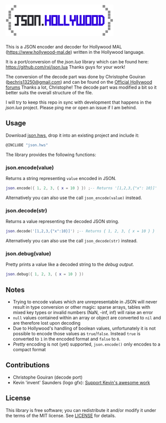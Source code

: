 # ![json.hollywood](json_hollywood_logo.png)

This is a JSON encoder and decoder for Hollywood MAL (<https://www.hollywood-mal.de>) written in the Hollywood language.

It is a port/conversion of the *json.lua* library which can be found here: <https://github.com/rxi/json.lua> Thanks guys for your work!

The conversion of the decode part was done by Christophe Gouiran (bechris13250@gmail.com) and can be found on the [Official Hollywood forums](https://forums.hollywood-mal.com/viewtopic.php?f=22&t=2004&p=11417&hilit=json&sid=bccabff76b4d2f79365092f880330a62#p11232) Thanks a lot, Christophe!
The decode part was modified a bit so it better suits the overall structure of the file.

I will try to keep this repo in sync with development that happens in the *json.lua* project. Please ping me or open an issue if I am behind.

## Usage

Download [json.hws](json.hws?raw=1), drop it into an existing project and include it:

```lua
@INCLUDE "json.hws"
```

The library provides the following functions:

### json.encode(value)

Returns a string representing `value` encoded in JSON.

```lua
json.encode({ 1, 2, 3, { x = 10 } }) ;-- Returns '[1,2,3,{"x": 10}]'
```

Alternatively you can also use the call `json_encode(value)` instead.

### json.decode(str)

Returns a value representing the decoded JSON string.

```lua
json.decode('[1,2,3,{"x":10}]') ;-- Returns { 1, 2, 3, { x = 10 } }
```

Alternatively you can also use the call `json_decode(str)` instead.

### json.debug(value)

Pretty prints a value like a decoded string to the *debug output*.

```lua
json.debug({ 1, 2, 3, { x = 10 } })
```

## Notes

* Trying to encode values which are unrepresentable in JSON will never result
  in type conversion or other magic: sparse arrays, tables with mixed key types
  or invalid numbers (NaN, -inf, inf) will raise an error
* `null` values contained within an array or object are converted to `nil` and
  are therefore lost upon decoding
* Due to Hollywood's handling of boolean values, unfortunately it is not possible to encode those values as `true`/`false`. Instead `true` is converted to `1` in the encoded format and `false` to `0`.
* *Pretty* encoding is not (yet) supported, `json.encode()` only encodes to a compact format

## Contributions

* Christophe Gouiran (decode port)
* Kevin 'invent' Saunders (logo gfx): [Support Kevin's awesome work](https://www.patreon.com/KevinSaunders)

## License
This library is free software; you can redistribute it and/or modify it under
the terms of the MIT license. See [LICENSE](LICENSE) for details.
